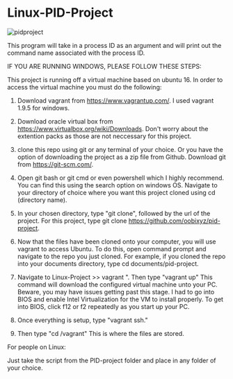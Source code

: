 # Linux-PID-Project

![pidproject](https://user-images.githubusercontent.com/22532702/33189538-977a43ca-d071-11e7-96b3-b153b09f5638.PNG)




This program will take in a process ID as an argument
and will print out the command name associated with 
the process ID. 


IF YOU ARE RUNNING WINDOWS, PLEASE FOLLOW THESE STEPS:

This project is running off a virtual machine based on ubuntu 16. In order to access the virtual machine you must do the following:

1. Download vagrant from https://www.vagrantup.com/. I used vagrant 1.9.5 for windows.

2. Download oracle virtual box from https://www.virtualbox.org/wiki/Downloads. Don't worry about the extention packs as those are not neccessary for this project.

3. clone this repo using git or any terminal of your choice. Or you have the option of downloading the project as a zip file from Github. Download git from https://git-scm.com/. 

4. Open git bash or git cmd or even powershell which I highly recommend. You can find this using the search option on windows OS. Navigate to your directory of choice where you want this project cloned using cd (directory name).

5. In your chosen directory, type "git clone", followed by the url of the project. For this project, type git clone https://github.com/oobixyz/pid-project.

6. Now that the files have been cloned onto your computer, you will use vagrant to access Ubuntu. To do this, open command prompt and navigate to the repo you just cloned. For example, if you cloned the repo into your documents directory, type cd documents/pid-project.

7. Navigate to Linux-Project >> vagrant ". Then type "vagrant up" This command will download the configured virtual machine unto your PC. Beware, you may have issues getting past this stage. I had to go into BIOS and enable Intel Virtualization for the VM to install properly. To get into BIOS, click f12 or f2 repeatedly as you start up your PC.

8. Once everything is setup, type "vagrant ssh."

9. Then type "cd /vagrant" This is where the files are stored. 



For people on Linux:

Just take the script from the PID-project folder and place in any folder of your choice.

